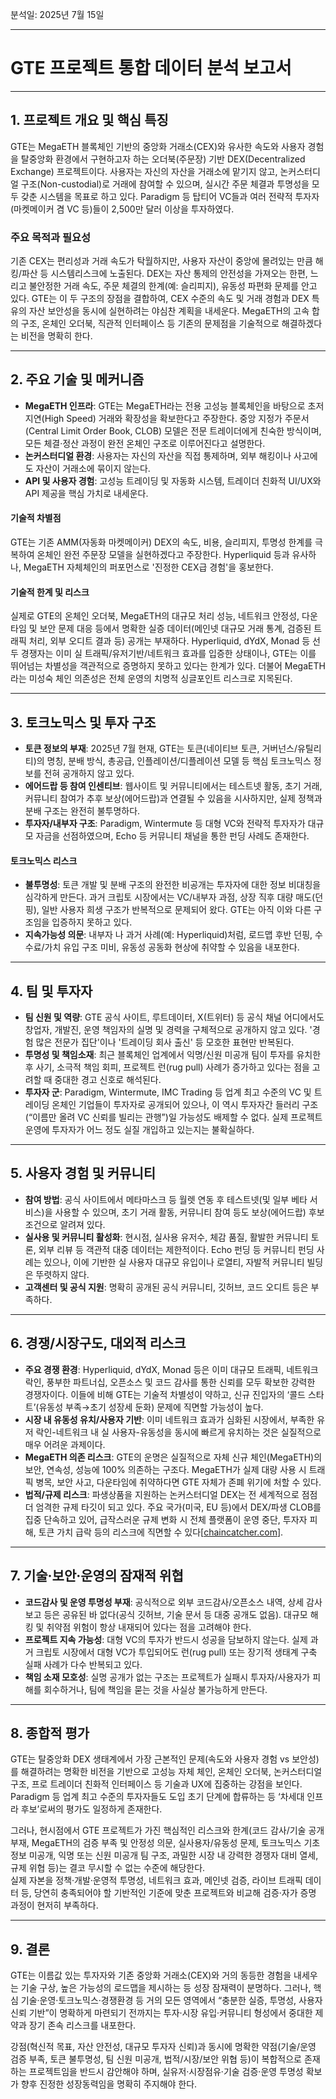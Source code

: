 분석일: 2025년 7월 15일

---

# GTE 프로젝트 통합 데이터 분석 보고서

---

## 1. 프로젝트 개요 및 핵심 특징

GTE는 MegaETH 블록체인 기반의 중앙화 거래소(CEX)와 유사한 속도와 사용자 경험을 탈중앙화 환경에서 구현하고자 하는 오더북(주문장) 기반 DEX(Decentralized Exchange) 프로젝트이다. 사용자는 자신의 자산을 거래소에 맡기지 않고, 논커스터디얼 구조(Non-custodial)로 거래에 참여할 수 있으며, 실시간 주문 체결과 투명성을 모두 갖춘 시스템을 목표로 하고 있다. Paradigm 등 탑티어 VC들과 여러 전략적 투자자(마켓메이커 겸 VC 등)들이 2,500만 달러 이상을 투자하였다.

### 주요 목적과 필요성  
기존 CEX는 편리성과 거래 속도가 탁월하지만, 사용자 자산이 중앙에 몰려있는 만큼 해킹/파산 등 시스템리스크에 노출된다. DEX는 자산 통제의 안전성을 가져오는 한편, 느리고 불안정한 거래 속도, 주문 체결의 한계(예: 슬리피지), 유동성 파편화 문제를 안고 있다. GTE는 이 두 구조의 장점을 결합하여, CEX 수준의 속도 및 거래 경험과 DEX 특유의 자산 보안성을 동시에 실현하려는 야심찬 계획을 내세운다. MegaETH의 고속 합의 구조, 온체인 오더북, 직관적 인터페이스 등 기존의 문제점을 기술적으로 해결하겠다는 비전을 명확히 한다.

---

## 2. 주요 기술 및 메커니즘

- **MegaETH 인프라**: GTE는 MegaETH라는 전용 고성능 블록체인을 바탕으로 초저지연(High Speed) 거래와 확장성을 확보한다고 주장한다. 중앙 지정가 주문서(Central Limit Order Book, CLOB) 모델은 전문 트레이더에게 친숙한 방식이며, 모든 체결·정산 과정이 완전 온체인 구조로 이루어진다고 설명한다.  
- **논커스터디얼 환경**: 사용자는 자신의 자산을 직접 통제하며, 외부 해킹이나 사고에도 자산이 거래소에 묶이지 않는다.
- **API 및 사용자 경험**: 고성능 트레이딩 및 자동화 시스템, 트레이더 친화적 UI/UX와 API 제공을 핵심 가치로 내세운다.

#### 기술적 차별점  
GTE는 기존 AMM(자동화 마켓메이커) DEX의 속도, 비용, 슬리피지, 투명성 한계를 극복하여 온체인 완전 주문장 모델을 실현하겠다고 주장한다. Hyperliquid 등과 유사하나, MegaETH 자체체인의 퍼포먼스로 '진정한 CEX급 경험'을 홍보한다.

#### 기술적 한계 및 리스크  
실제로 GTE의 온체인 오더북, MegaETH의 대규모 처리 성능, 네트워크 안정성, 다운타임 및 보안 문제 대응 등에서 명확한 실증 데이터(메인넷 대규모 거래 통계, 검증된 트래픽 처리, 외부 오디트 결과 등) 공개는 부재하다. Hyperliquid, dYdX, Monad 등 선두 경쟁자는 이미 실 트래픽/유저기반/네트워크 효과를 입증한 상태이나, GTE는 이를 뛰어넘는 차별성을 객관적으로 증명하지 못하고 있다는 한계가 있다. 더불어 MegaETH라는 미성숙 체인 의존성은 전체 운영의 치명적 싱글포인트 리스크로 지목된다.

---

## 3. 토크노믹스 및 투자 구조

- **토큰 정보의 부재**: 2025년 7월 현재, GTE는 토큰(네이티브 토큰, 거버넌스/유틸리티)의 명칭, 분배 방식, 총공급, 인플레이션/디플레이션 모델 등 핵심 토크노믹스 정보를 전혀 공개하지 않고 있다.
- **에어드랍 등 참여 인센티브**: 웹사이트 및 커뮤니티에서는 테스트넷 활동, 초기 거래, 커뮤니티 참여가 추후 보상(에어드랍)과 연결될 수 있음을 시사하지만, 실제 정책과 분배 구조는 완전히 불투명하다.
- **투자자/내부자 구조**: Paradigm, Wintermute 등 대형 VC와 전략적 투자자가 대규모 자금을 선점하였으며, Echo 등 커뮤니티 채널을 통한 펀딩 사례도 존재한다.

#### 토크노믹스 리스크  
- **불투명성**: 토큰 개발 및 분배 구조의 완전한 비공개는 투자자에 대한 정보 비대칭을 심각하게 만든다. 과거 크립토 시장에서는 VC/내부자 과점, 상장 직후 대량 매도(던핑), 일반 사용자 희생 구조가 반복적으로 문제되어 왔다. GTE는 아직 이와 다른 구조임을 입증하지 못하고 있다.
- **지속가능성 의문**: 내부자 나 과거 사례(예: Hyperliquid)처럼, 로드맵 후반 던핑, 수수료/가치 유입 구조 미비, 유동성 공동화 현상에 취약할 수 있음을 내포한다.

---

## 4. 팀 및 투자자

- **팀 신원 및 역량**: GTE 공식 사이트, 루트데이터, X(트위터) 등 공식 채널 어디에서도 창업자, 개발진, 운영 책임자의 실명 및 경력을 구체적으로 공개하지 않고 있다. '경험 많은 전문가 집단'이나 '트레이딩 회사 출신' 등 모호한 표현만 반복된다.  
- **투명성 및 책임소재**: 최근 블록체인 업계에서 익명/신원 미공개 팀이 투자를 유치한 후 사기, 소극적 책임 회피, 프로젝트 런(rug pull) 사례가 증가하고 있다는 점을 고려할 때 중대한 경고 신호로 해석된다.
- **투자자 군**: Paradigm, Wintermute, IMC Trading 등 업계 최고 수준의 VC 및 트레이딩 온체인 기업들이 투자자로 공개되어 있으나, 이 역시 투자자간 들러리 구조(“이름만 올려 VC 신뢰를 빌리는 관행”)일 가능성도 배제할 수 없다. 실제 프로젝트 운영에 투자자가 어느 정도 실질 개입하고 있는지는 불확실하다.

---

## 5. 사용자 경험 및 커뮤니티

- **참여 방법**: 공식 사이트에서 메타마스크 등 월렛 연동 후 테스트넷(및 일부 베타 서비스)을 사용할 수 있으며, 초기 거래 활동, 커뮤니티 참여 등도 보상(에어드랍) 후보 조건으로 알려져 있다.
- **실사용 및 커뮤니티 활성화**: 현시점, 실사용 유저수, 체감 품질, 활발한 커뮤니티 토론, 외부 리뷰 등 객관적 대중 데이터는 제한적이다. Echo 펀딩 등 커뮤니티 펀딩 사례는 있으나, 이에 기반한 실 사용자 대규모 유입이나 로열티, 자발적 커뮤니티 빌딩은 뚜렷하지 않다.
- **고객센터 및 공식 지원**: 명확히 공개된 공식 커뮤니티, 깃허브, 코드 오디트 등은 부족하다.

---

## 6. 경쟁/시장구도, 대외적 리스크

- **주요 경쟁 환경**: Hyperliquid, dYdX, Monad 등은 이미 대규모 트래픽, 네트워크 락인, 풍부한 파트너십, 오픈소스 및 코드 감사를 통한 신뢰를 모두 확보한 강력한 경쟁자이다. 이들에 비해 GTE는 기술적 차별성이 약하고, 신규 진입자의 ‘콜드 스타트’(유동성 부족→초기 성장세 둔화) 문제에 직면할 가능성이 높다.
- **시장 내 유동성 유치/사용자 기반**: 이미 네트워크 효과가 심화된 시장에서, 부족한 유저 락인-네트워크 내 실 사용자-유동성을 동시에 빠르게 유치하는 것은 실질적으로 매우 어려운 과제이다.
- **MegaETH 의존 리스크**: GTE의 운명은 실질적으로 자체 신규 체인(MegaETH)의 보안, 연속성, 성능에 100% 의존하는 구조다. MegaETH가 실제 대량 사용 시 트래픽 병목, 보안 사고, 다운타임에 취약하다면 GTE 자체가 존폐 위기에 처할 수 있다.
- **법적/규제 리스크**: 파생상품을 지원하는 논커스터디얼 DEX는 전 세계적으로 점점 더 엄격한 규제 타깃이 되고 있다. 주요 국가(미국, EU 등)에서 DEX/파생 CLOB를 집중 단속하고 있어, 급작스러운 규제 변화 시 전체 플랫폼이 운영 중단, 투자자 피해, 토큰 가치 급락 등의 리스크에 직면할 수 있다[[chaincatcher.com](https://www.chaincatcher.com/article/2187586)].

---

## 7. 기술·보안·운영의 잠재적 위협

- **코드감사 및 운영 투명성 부재**: 공식적으로 외부 코드감사/오픈소스 내역, 상세 감사보고 등은 공유된 바 없다(공식 깃허브, 기술 문서 등 대중 공개도 없음). 대규모 해킹 및 취약점 위험이 항상 내재되어 있다는 점을 고려해야 한다.  
- **프로젝트 지속 가능성**: 대형 VC의 투자가 반드시 성공을 담보하지 않는다. 실제 과거 크립토 시장에서 대형 VC가 투입되어도 런(rug pull) 또는 장기적 생태계 구축 실패 사례가 다수 반복되고 있다.
- **책임 소재 모호성**: 실명 공개가 없는 구조는 프로젝트가 실패시 투자자/사용자가 피해를 회수하거나, 팀에 책임을 묻는 것을 사실상 불가능하게 만든다.

---

## 8. 종합적 평가

GTE는 탈중앙화 DEX 생태계에서 가장 근본적인 문제(속도와 사용자 경험 vs 보안성)를 해결하려는 명확한 비전을 기반으로 고성능 자체 체인, 온체인 오더북, 논커스터디얼 구조, 프로 트레이더 친화적 인터페이스 등 기술과 UX에 집중하는 강점을 보인다. Paradigm 등 업계 최고 수준의 투자자들도 도입 초기 단계에 합류하는 등 ‘차세대 인프라 후보’로써의 평가도 일정하게 존재한다.

그러나, 현시점에서 GTE 프로젝트가 가진 핵심적인 리스크와 한계(코드 감사/기술 공개 부재, MegaETH의 검증 부족 및 안정성 의문, 실사용자/유동성 문제, 토크노믹스 기초 정보 미공개, 익명 또는 신원 미공개 팀 구조, 과밀한 시장 내 강력한 경쟁자 대비 열세, 규제 위협 등)는 결코 무시할 수 없는 수준에 해당한다.  
실제 자본을 정책·개발·운영적 투명성, 네트워크 효과, 메인넷 검증, 라이브 트래픽 데이터 등, 당연히 충족되어야 할 기반적인 기준에 맞춘 프로젝트와 비교해 검증·자가 증명 과정이 현저히 부족하다.

---

## 9. 결론

GTE는 이름값 있는 투자자와 기존 중앙화 거래소(CEX)와 거의 동등한 경험을 내세우는 기술 구상, 높은 가능성의 로드맵을 제시하는 등 성장 잠재력이 분명하다. 그러나, 핵심 기술·운영·토크노믹스·경쟁환경 등 거의 모든 영역에서 “충분한 실증, 투명성, 사용자 신뢰 기반”이 명확하게 마련되기 전까지는 투자·시장 유입·커뮤니티 형성에서 중대한 제약과 장기 존속 리스크를 내포한다.

강점(혁신적 목표, 자산 안전성, 대규모 투자자 신뢰)과 동시에 명확한 약점(기술/운영 검증 부족, 토큰 불투명성, 팀 신원 미공개, 법적/시장/보안 위협 등)이 복합적으로 존재하는 프로젝트임을 반드시 감안해야 하며, 실유저·시장점유·기술 검증·운영 투명성 확보가 향후 진정한 성장동력임을 명확히 주지해야 한다.